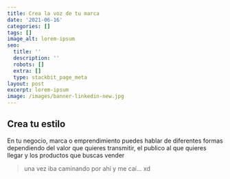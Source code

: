```yaml
---
title: Crea la voz de tu marca
date: '2021-06-16'
categories: []
tags: []
image_alt: lorem-ipsum
seo:
  title: ''
  description: ''
  robots: []
  extra: []
  type: stackbit_page_meta
layout: post
excerpt: lorem-ipsum
image: /images/banner-linkedin-new.jpg
---
```

## Crea tu estilo

En tu negocio, marca o emprendimiento puedes hablar de diferentes formas dependiendo del valor que quieres transmitir, el publico al que quieres llegar y los productos que buscas vender

> una vez iba caminando por ahí y me caí... xd

